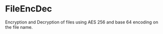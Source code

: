 # FileEncDec
Encryption and Decryption of files using AES 256 and base 64 encoding on the file name.
